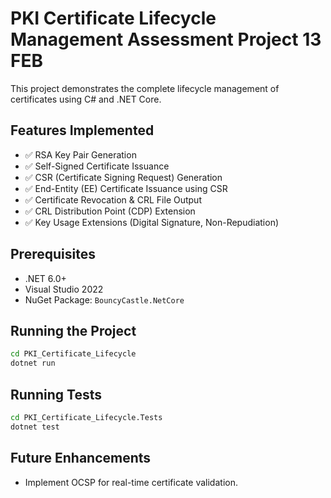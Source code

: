 # PKI Certificate Lifecycle Management Assessment Project 13 FEB
This project demonstrates the complete lifecycle management of certificates using C# and .NET Core.

## Features Implemented
- ✅ RSA Key Pair Generation
- ✅ Self-Signed Certificate Issuance
- ✅ CSR (Certificate Signing Request) Generation
- ✅ End-Entity (EE) Certificate Issuance using CSR
- ✅ Certificate Revocation & CRL File Output
- ✅ CRL Distribution Point (CDP) Extension
- ✅ Key Usage Extensions (Digital Signature, Non-Repudiation)

## Prerequisites
- .NET 6.0+
- Visual Studio 2022
- NuGet Package: `BouncyCastle.NetCore`

## Running the Project
```sh
cd PKI_Certificate_Lifecycle
dotnet run
```

## Running Tests
```sh
cd PKI_Certificate_Lifecycle.Tests
dotnet test
```

## Future Enhancements
- Implement OCSP for real-time certificate validation.
